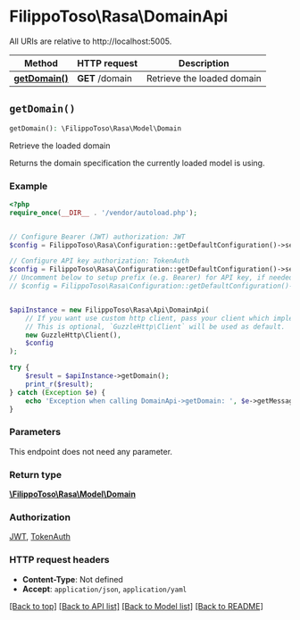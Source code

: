 # FilippoToso\Rasa\DomainApi

All URIs are relative to http://localhost:5005.

Method | HTTP request | Description
------------- | ------------- | -------------
[**getDomain()**](DomainApi.md#getDomain) | **GET** /domain | Retrieve the loaded domain


## `getDomain()`

```php
getDomain(): \FilippoToso\Rasa\Model\Domain
```

Retrieve the loaded domain

Returns the domain specification the currently loaded model is using.

### Example

```php
<?php
require_once(__DIR__ . '/vendor/autoload.php');


// Configure Bearer (JWT) authorization: JWT
$config = FilippoToso\Rasa\Configuration::getDefaultConfiguration()->setAccessToken('YOUR_ACCESS_TOKEN');

// Configure API key authorization: TokenAuth
$config = FilippoToso\Rasa\Configuration::getDefaultConfiguration()->setApiKey('token', 'YOUR_API_KEY');
// Uncomment below to setup prefix (e.g. Bearer) for API key, if needed
// $config = FilippoToso\Rasa\Configuration::getDefaultConfiguration()->setApiKeyPrefix('token', 'Bearer');


$apiInstance = new FilippoToso\Rasa\Api\DomainApi(
    // If you want use custom http client, pass your client which implements `GuzzleHttp\ClientInterface`.
    // This is optional, `GuzzleHttp\Client` will be used as default.
    new GuzzleHttp\Client(),
    $config
);

try {
    $result = $apiInstance->getDomain();
    print_r($result);
} catch (Exception $e) {
    echo 'Exception when calling DomainApi->getDomain: ', $e->getMessage(), PHP_EOL;
}
```

### Parameters

This endpoint does not need any parameter.

### Return type

[**\FilippoToso\Rasa\Model\Domain**](../Model/Domain.md)

### Authorization

[JWT](../../README.md#JWT), [TokenAuth](../../README.md#TokenAuth)

### HTTP request headers

- **Content-Type**: Not defined
- **Accept**: `application/json`, `application/yaml`

[[Back to top]](#) [[Back to API list]](../../README.md#endpoints)
[[Back to Model list]](../../README.md#models)
[[Back to README]](../../README.md)
